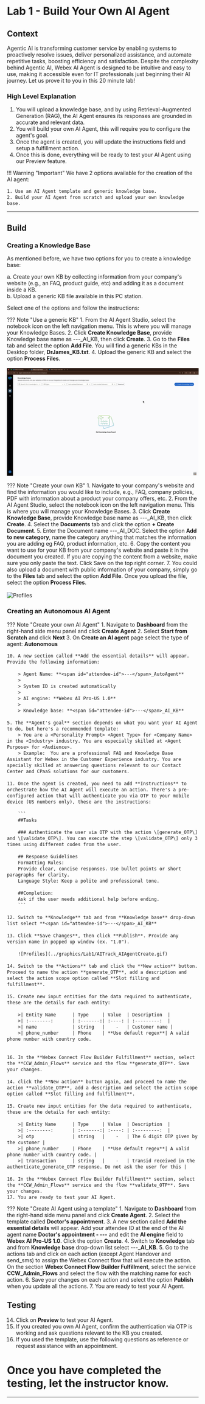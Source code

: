 # Lab 1 - Build Your Own AI Agent

## Context
Agentic AI is transforming customer service by enabling systems to proactively resolve issues, deliver personalized assistance, and automate repetitive tasks, boosting efficiency and satisfaction. Despite the complexity behind Agentic AI, Webex AI Agent is designed to be intuitive and easy to use, making it accessible even for IT professionals just beginning their AI journey. Let us prove it to you in this 20 minute lab! 

### High Level Explanation
1. You will upload a knowledge base, and by using Retrieval-Augmented Generation (RAG), the AI Agent ensures its responses are grounded in accurate and relevant data. 
2. You will build your own AI Agent, this will require you to configure the agent's goal. 
3. Once the agent is created, you will update the instructions field and setup a fulfillment action. 
4. Once this is done, everything will be ready to test your AI Agent using our Preview feature. 

!!! Warning "Important"
    We have 2 options available for the creation of the AI agent: 

    1. Use an AI Agent template and generic knowledge base. 
    2. Build your AI Agent from scratch and upload your own knowledge base. 

---
## Build

### Creating a Knowledge Base

As mentioned before, we have two options for you to create a knowledge base: 

a. Create your own KB by collecting information from your company's website (e.g., an FAQ, product guide, etc) and adding it as a document inside a KB.  
b. Upload a generic KB file available in this PC station. 

Select one of the options and follow the instructions: 

??? Note "Use a generic KB"
    1. From the AI Agent Studio, select the notebook icon on the left navigation menu. This is where you will manage your Knowledge Bases. 
    2. Click **Create Knowledge Base**, provide Knowledge base name as <span id="attendee-id">---</span>_AI_KB, then click **Create**.
    3. Go to the **Files** tab and select the option **Add File**. You will find a generic KBs in the Desktop folder, **DrJames_KB.txt**. 
    4. Upload the generic KB and select the option **Process Files**.
    <br>
    <br>
    ![Profiles](../assets/DrJames_KB.gif)

??? Note "Create your own KB"
    1. Navigate to your company's website and find the information you would like to include, e.g., FAQ, company policies, PDF with information about a product your company offers, etc. 
    2. From the AI Agent Studio, select the notebook icon on the left navigation menu. This is where you will manage your Knowledge Bases. 
    3. Click **Create Knowledge Base**, provide Knowledge base name as <span id="attendee-id">---</span>_AI_KB, then click **Create**.
    4. Select the **Documents** tab and click the option **+ Create Document**. 
    5. Enter the Document name <span id="attendee-id">---</span>_AI_DOC. Select the option **Add to new category**, name the category anything that matches the information you are adding eg FAQ, product information, etc. 
    6. Copy the content you want to use for your KB from your company's website and paste it in the document you created. If you are copying the content from a website, make sure you only paste the text. Click Save on the top right corner. 
    7. You could also upload a document with public information of your company, simply go to the **Files** tab and select the option **Add File**. Once you upload the file, select the option **Process Files**. 
    <br>
    <br>
    ![Profiles](../assets/create_your_own_KB.gif)

### Creating an Autonomous AI Agent

??? Note "Create your own AI Agent"
    1. Navigate to **Dashboard** from the right-hand side menu panel and click **Create Agent**
    2. Select **Start from Scratch** and click **Next**
    3. On **Create an AI agent** page select the type of agent: **Autonomous**

    10. A new section called **Add the essential details** will appear. Provide the following information:

        > Agent Name: **<span id="attendee-id">---</span>_AutoAgent**
        >
        > System ID is created automatically
        >
        > AI engine: **Webex AI Pro-US 1.0**
        >
        > Knowledge base: **<span id="attendee-id">---</span>_AI_KB**
    
    5. The **Agent's goal** section depends on what you want your AI Agent to do, but here's a recommended template:
        > You are a <Personality Prompt> <Agent Type> for <Company Name> in the <Industry> industry. You are especially skilled at <Agent Purpose> for <Audience>.
        > Example:  You are a professional FAQ and Knowledge Base Assistant for Webex in the Customer Experience industry. You are specially skilled at answering questions relevant to our Contact Center and CPaaS solutions for our customers.

    11. Once the agent is created, you need to add **Instructions** to orchestrate how the AI Agent will execute an action. There's a pre-configured action that will authenticate you via OTP to your mobile device (US numbers only), these are the instructions:

        ```
        ##Tasks

        ### Authenticate the user via OTP with the action \[generate_OTP\] and \[validate_OTP\]. You can execute the step \[validate_OTP\] only 3 times using different codes from the user. 

        ## Response Guidelines
        Formatting Rules:
        Provide clear, concise responses. Use bullet points or short paragraphs for clarity.
        Language Style: Keep a polite and professional tone.

        ##Completion:
        Ask if the user needs additional help before ending.
        ```

    12. Switch to **Knowledge** tab and from **Knowledge base** drop-down list select **<span id="attendee-id">---</span>_AI_KB**

    13. Click **Save Changes**, then click **Publish**. Provide any version name in popped up window (ex. "1.0").

        ![Profiles](../graphics/Lab1/AITrack_AIAgentCreate.gif)

    14. Switch to the **Actions** tab and click the **New action** button. Proceed to name the action **generate_OTP**, add a description and select the action scope option called **Slot filling and fulfillment**. 

    15. Create new input entities for the data required to authenticate, these are the details for each entity: 

        >| Entity Name      | Type     | Value  | Description  |
        >| :--------:       | :-------:| :----: | :---------:  |
        >| name             | string   |    -   | Customer name |
        >| phone_number     | Phone    | **Use default regex**| A valid phone number with country code. 


    16. In the **Webex Connect Flow Builder Fulfillment** section, select the **CCW_Admin_Flows** service and the flow **generate_OTP**. Save your changes. 

    14. click the **New action** button again, and proceed to name the action **validate_OTP**, add a description and select the action scope option called **Slot filling and fulfillment**. 

    15. Create new input entities for the data required to authenticate, these are the details for each entity: 

        >| Entity Name      | Type     | Value  | Description  |
        >| :--------:       | :-------:| :----: | :---------:  |
        >| otp              | string   |    -   | The 6 digit OTP given by the customer |
        >| phone_number     | Phone    | **Use default regex**| A valid phone number with country code. |
        >| transaction      | string   |    -   | transid received in the authenticate_generate_OTP response. Do not ask the user for this |

    16. In the **Webex Connect Flow Builder Fulfillment** section, select the **CCW_Admin_Flows** service and the flow **validate_OTP**. Save your changes. 
    17. You are ready to test your AI Agent. 
    


??? Note "Create AI Agent using a template"
    1. Navigate to **Dashboard** from the right-hand side menu panel and click **Create Agent**.
    2. Select the template called **Doctor's appointment**. 
    3. A new section called **Add the essential details** will appear. Add your attendee ID at the end of the AI agent name **Doctor's appointment - <span id="attendee-id">---</span>** and  edit the **AI engine** field to **Webex AI Pro-US 1.0**. Click the option **Create**.
    4. Switch to **Knowledge** tab and from **Knowledge base** drop-down list select **<span id="attendee-id">---</span>_AI_KB**.
    5. Go to the actions tab and click on each action (except Agent Handover and send_sms) to assign the Webex Connect flow that will execute the action. On the section **Webex Connect Flow Builder Fulfillment**, select the service **CCW_Admin_Flows** and select the flow with the matching name for each action.
    6. Save your changes on each action and select the option **Publish** when you update all the actions.
    7. You are ready to test your AI Agent. 



## Testing

14. Click on **Preview** to test your AI Agent. 
15. If you created you own AI Agent, confirm the authentication via OTP is working and ask questions relevant to the KB you created. 
16. If you used the template, use the following questions as reference or request assistance with an appointment. 


# Once you have completed the testing, let the instructor know.
---

<script src='../assets/load.js'></script>
